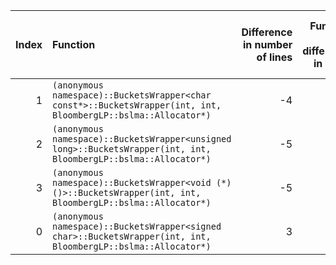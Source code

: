 |   Index | Function                                                                                                         |   Difference in number of lines |   Function size difference in bytes | Disassembly                                                             | Number of lines in assumed build   | Number of bytes in assumed build   | Number of lines in ignored build   | Number of bytes in ignored build   |
|--------:|:-----------------------------------------------------------------------------------------------------------------|--------------------------------:|------------------------------------:|:------------------------------------------------------------------------|:-----------------------------------|:-----------------------------------|:-----------------------------------|:-----------------------------------|
|       1 | `(anonymous namespace)::BucketsWrapper<char const*>::BucketsWrapper(int, int, BloombergLP::bslma::Allocator*)`   |                              -4 |                                 -16 | [Assumed](1.assume.s.txt), [Ignored](1.none.s.txt), [Diff](1.diff.html) | 1,456                              | 4,301,824                          | 1,472                              | 4,301,888                          |
|       2 | `(anonymous namespace)::BucketsWrapper<unsigned long>::BucketsWrapper(int, int, BloombergLP::bslma::Allocator*)` |                              -5 |                                 -64 | [Assumed](2.assume.s.txt), [Ignored](2.none.s.txt), [Diff](2.diff.html) | 1,408                              | 4,300,352                          | 1,472                              | 4,300,352                          |
|       3 | `(anonymous namespace)::BucketsWrapper<void (*)()>::BucketsWrapper(int, int, BloombergLP::bslma::Allocator*)`    |                              -5 |                                 -64 | [Assumed](3.assume.s.txt), [Ignored](3.none.s.txt), [Diff](3.diff.html) | 1,408                              | 4,304,816                          | 1,472                              | 4,304,960                          |
|       0 | `(anonymous namespace)::BucketsWrapper<signed char>::BucketsWrapper(int, int, BloombergLP::bslma::Allocator*)`   |                               3 |                                   0 | [Assumed](0.assume.s.txt), [Ignored](0.none.s.txt), [Diff](0.diff.html) | 1,424                              | 4,298,864                          | 1,424                              | 4,298,864                          |